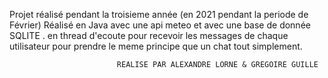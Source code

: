 Projet réalisé pendant la troisieme année (en 2021 pendant la periode de Février)
Réalisé en Java avec une api meteo et avec une base de donnée SQLITE .
en thread d'ecoute pour recevoir les messages de chaque utilisateur pour prendre le meme principe que un chat tout simplement.





                            REALISE PAR ALEXANDRE LORNE & GREGOIRE GUILLE
